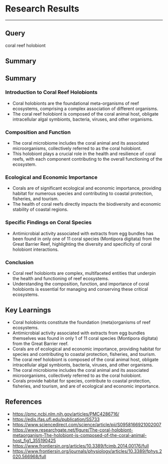 # Research Results
---
## Query

coral reef holobiont

## Summary

## Summary

### Introduction to Coral Reef Holobionts
* Coral holobionts are the foundational meta-organisms of reef ecosystems, comprising a complex association of different organisms.
* The coral reef holobiont is composed of the coral animal host, obligate intracellular algal symbionts, bacteria, viruses, and other organisms.

### Composition and Function
* The coral microbiome includes the coral animal and its associated microorganisms, collectively referred to as the coral holobiont.
* This holobiont plays a crucial role in the health and resilience of coral reefs, with each component contributing to the overall functioning of the ecosystem.

### Ecological and Economic Importance
* Corals are of significant ecological and economic importance, providing habitat for numerous species and contributing to coastal protection, fisheries, and tourism.
* The health of coral reefs directly impacts the biodiversity and economic stability of coastal regions.

### Specific Findings on Coral Species
* Antimicrobial activity associated with extracts from egg bundles has been found in only one of 11 coral species (Montipora digitata) from the Great Barrier Reef, highlighting the diversity and specificity of coral holobiont interactions.

### Conclusion
* Coral reef holobionts are complex, multifaceted entities that underpin the health and functioning of reef ecosystems.
* Understanding the composition, function, and importance of coral holobionts is essential for managing and conserving these critical ecosystems.

## Key Learnings

- Coral holobionts constitute the foundation (meta)organisms of reef ecosystems.
- Antimicrobial activity associated with extracts from egg bundles themselves was found in only 1 of 11 coral species (Montipora digitata) from the Great Barrier reef.
- Corals are of ecological and economic importance, providing habitat for species and contributing to coastal protection, fisheries, and tourism.
- The coral reef holobiont is composed of the coral animal host, obligate intracellular algal symbionts, bacteria, viruses, and other organisms.
- The coral microbiome includes the coral animal and its associated microorganisms, collectively referred to as the coral holobiont.
- Corals provide habitat for species, contribute to coastal protection, fisheries, and tourism, and are of ecological and economic importance.

## References

- https://pmc.ncbi.nlm.nih.gov/articles/PMC4286716/
- https://edis.ifas.ufl.edu/publication/SS733
- https://www.sciencedirect.com/science/article/pii/S0958166921002007
- https://www.researchgate.net/figure/The-coral-holobiont-metaorganism-The-holobiont-is-composed-of-the-coral-animal-host_fig1_355190425
- https://www.frontiersin.org/articles/10.3389/fcimb.2014.00176/full
- https://www.frontiersin.org/journals/physiology/articles/10.3389/fphys.2020.566968/full
